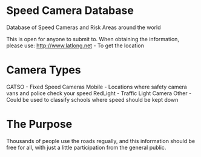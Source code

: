 # Speed Camera Database
Database of Speed Cameras and Risk Areas around the world

This is open for anyone to submit to. When obtaining the information, please use:
http://www.latlong.net - To get the location

# Camera Types
GATSO - Fixed Speed Cameras 
Mobile - Locations where safety camera vans and police check your speed
RedLight - Traffic Light Camera
Other - Could be used to classify schools where speed should be kept down

# The Purpose
Thousands of people use the roads regually, and this information should be free for all, with just a little participation from the general public.
